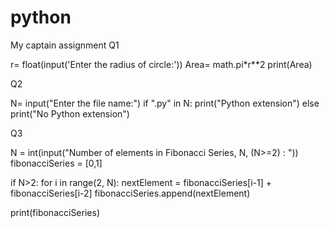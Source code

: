 # python
My captain assignment
Q1 

r= float(input('Enter the radius of circle:'))
Area= math.pi*r**2
    print(Area)

Q2

N= input("Enter the file name:")
if ".py" in N:
    print("Python extension")
else
    print("No Python extension")

Q3

N = int(input("Number of elements in Fibonacci Series, N, (N>=2) : "))
fibonacciSeries = [0,1]

if N>2:
	for i in range(2, N):
nextElement = fibonacciSeries[i-1] + fibonacciSeries[i-2]
fibonacciSeries.append(nextElement)

print(fibonacciSeries)
